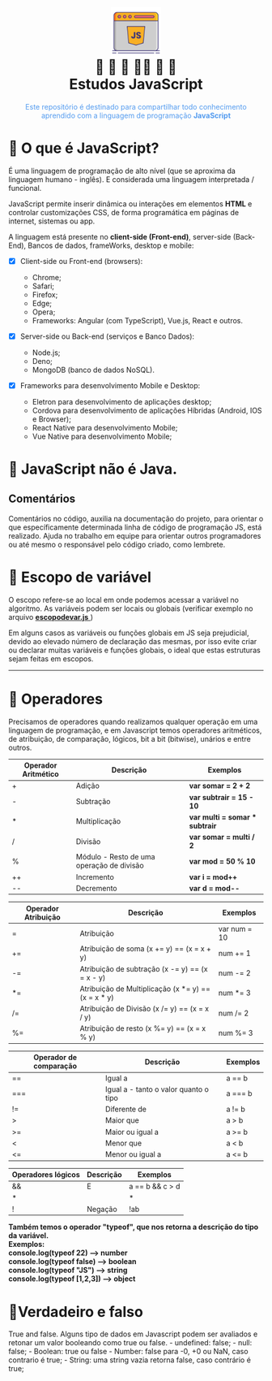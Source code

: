 <h1 align="center">
    <img alt="JavaScript" title="#estudosJs" src="./img/jsImg.png" width='20%' align="center"/>
    <br>
    🦊 🐻 🐼 🐻‍❄️ 🐨 🐯
    <br>
    Estudos JavaScript
</h1>
<p align="center" style='color: #539BEF;'>Este repositório é destinado para compartilhar todo conhecimento aprendido com a linguagem de programação <b>JavaScript</b></p>

# 🐼 O que é JavaScript?
<p>
    É uma linguagem de programação de alto nível (que se aproxima da linguagem humano - inglês). E considerada uma linguagem interpretada / funcional.
</p>
<p>
    JavaScript permite inserir dinâmica ou interações em elementos <b>HTML</b> e controlar customizações CSS, de forma programática em páginas de internet, sistemas ou app.
</p>
<p>
    A linguagem está presente no <b>client-side (Front-end)</b>, server-side (Back-End), Bancos de dados, frameWorks, desktop e mobile:
</p>

- [x] Client-side ou Front-end (browsers):
    - Chrome;
    - Safari;
    - Firefox;
    - Edge;
    - Opera;
    - Frameworks: Angular (com TypeScript), Vue.js, React e outros.

- [x] Server-side ou Back-end (serviços e Banco Dados):
    - Node.js;
    - Deno;
    - MongoDB (banco de dados NoSQL).

- [x] Frameworks para desenvolvimento Mobile e Desktop:
    - Eletron para desenvolvimento de aplicações desktop;
    - Cordova para desenvolvimento de aplicações Híbridas (Android, IOS e Browser);
    - React Native para desenvolvimento Mobile;
    - Vue Native para desenvolvimento Mobile;

# 🐗 JavaScript não é Java.

<h2>
    Comentários
</h2>
<p>
    Comentários no código, auxilia na documentação do projeto, para orientar o que específicamente determinada
    linha de código de programação JS, está realizado.
    Ajuda no trabalho em equipe para orientar outros programadores ou até mesmo 
    o responsável pelo código criado, como lembrete.
</p>

# 🦊 Escopo de variável
<p>
    O escopo refere-se ao local em onde podemos acessar a variável no algoritmo.
    As variáveis podem ser locais ou globais (verificar exemplo no arquivo 
    <a href='https://github.com/edurojas-dev/estudosJS/blob/master/javascript-essencial/escopodevar.js'>
        <b>escopodevar.js</b>    
    </a>)
</p>
<p>
    Em alguns casos as variáveis ou funções globais em JS seja prejudicial, devido ao elevado número de declaração das mesmas, por isso evite criar ou declarar muitas variáveis e funções globais,
    o ideal que estas estruturas sejam feitas em escopos.
</p>

<hr>

# 🐶 Operadores
<p>
    Precisamos de operadores quando realizamos qualquer operação em uma linguagem de programação, e em Javascript temos operadores aritméticos, de atribuição, de comparação, lógicos, bit a bit (bitwise), unários e entre outros.
</p>

| Operador Aritmético |  Descrição  | Exemplos |
| ----------- | ----------- | ----------- |
| + | Adição | <b>var somar = 2 + 2</b> |
| - | Subtração |<b>var subtrair = 15 - 10</b> |
| * | Multiplicação | <b>var multi = somar * subtrair </b> |
| / | Divisão | <b>var somar = multi / 2</b> |
| % | Módulo - Resto de uma operação de divisão | <b>var mod = 50 % 10 </b> |
| ++ | Incremento | <b>var i = mod++</b> |
| -- | Decremento | <b>var d = mod--</b> |

 Operador Atribuição |  Descrição  | Exemplos |
| ----------- | ----------- | ----------- |
| = | Atribuição | var num = 10 |
| += | Atribuição de soma (x += y) == (x = x + y) | num += 1 |
| -= | Atribuição de subtração (x -= y) == (x = x - y) | num -= 2|
| *= | Atribuição de Multiplicação (x *= y) == (x = x * y) | num *= 3|
| /= | Atribuição de Divisão (x /= y) == (x = x / y) | num /= 2|
| %= | Atribuição de resto (x %= y) == (x = x % y) | num %= 3|

 Operador de comparação |  Descrição  | Exemplos |
| ----------- | ----------- | ----------- |
| == | Igual a | a == b |
| === | Igual a - tanto o valor quanto o tipo | a === b |
| != | Diferente de | a != b |
| > | Maior que | a > b |
| >= | Maior ou igual a | a >= b |
| < | Menor que | a < b |
| <= | Menor ou igual a | a <= b |


 Operadores lógicos |  Descrição  | Exemplos |
| ----------- | ----------- | ----------- |
| && | E | a == b && c > d |
| *||* | Ou | a == b // c < d |
| ! | Negação | !ab |

<p>
    <b>
       Também temos o operador "typeof", que nos retorna a descrição do tipo da variável. <br>
       Exemplos:<br>
       console.log(typeof 22) --> number <br>
       console.log(typeof false) --> boolean <br>
       console.log(typeof "JS") --> string <br>
       console.log(typeof [1,2,3]) --> object <br>
    </b>
</p>

# 🐨Verdadeiro e falso
<p>
    True and false. Alguns tipo de dados em Javascript podem ser avaliados e retonar um valor booleando como true ou false.
    - undefined: false;
    - null: false;
    - Boolean: true ou false
    - Number: false para -0, +0 ou NaN, caso contrario é true;
    - String: uma string vazia retorna false, caso contrário é true;
</p>

